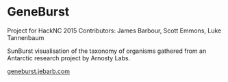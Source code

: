# GeneBurst

Project for HackNC 2015
Contributors: James Barbour, Scott Emmons, Luke Tannenbaum

SunBurst visualisation of the taxonomy of organisms gathered from an Antarctic research project by Arnosty Labs.

[geneburst.jebarb.com](http://geneburst.jebarb.com)

